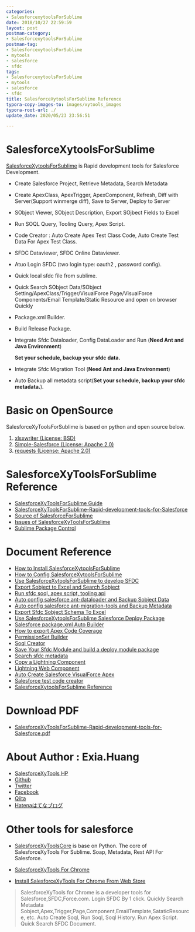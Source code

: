 ```yaml
---
categories:
- SalesforcexytoolsForSublime
date: 2018/10/27 22:59:59
layout: post
postman-category:
- SalesforcexytoolsForSublime
postman-tag:
- SalesforcexytoolsForSublime
- mytools
- salesforce
- sfdc
tags:
- SalesforcexytoolsForSublime
- mytools
- salesforce
- sfdc
title: SalesforceXytoolsForSublime Reference
typora-copy-images-to: images/xytools_images
typora-root-url: ./
update_date: 2020/05/23 23:56:51

---
```


# SalesforceXytoolsForSublime

[SalesforceXytoolsForSublime](http://salesforcexytools.com/categories/SalesforcexytoolsForSublime/) is Rapid development tools for Salesforce Development.

- Create Salesforce Project, Retrieve Metadata, Search Metadata

- Create ApexClass, ApexTrigger, ApexComponent, Refresh, Diff with Server(Support winmerge diff), Save to Server, Deploy to Server

- SObject Viewer, SObject Description, Export SOjbect Fields to Excel

- Run SOQL Query, Tooling Query, Apex Script.

- Code Creator : Auto Create Apex Test Class Code, Auto Create Test Data For Apex Test Class.

- SFDC Dataviewer, SFDC Online Dataviewer.

- Atuo Login SFDC (two login type: oauth2 , password config).

- Quick local sfdc file from sublime.

- Quick Search SObject Data/SObject Setting/ApexClass/Trigger/VisualForce Page/VisualForce Components/Email Template/Static Resource and open on browser Quickly

- Package.xml Builder.

- Build Release Package.

- Integrate Sfdc Dataloader, Config DataLoader and Run (**Need Ant and Java Environment**)

  **Set your schedule, backup your sfdc data.**

- Integrate Sfdc Migration Tool (**Need Ant and Java Environment**)

- Auto Backup all metadata script(**Set your schedule, backup your sfdc metadata.**).


# Basic on OpenSource

SalesforceXyToolsForSublime is based on python and open source below.

1. [xlsxwriter (License: BSD)](https://github.com/jmcnamara/XlsxWriter)
2. [Simple-Salesforce (License: Apache 2.0)](https://pypi.python.org/pypi/simple-salesforce/0.72.2)
3. [requests (License: Apache 2.0)](https://pypi.python.org/pypi/requests/2.12.3)



# SalesforceXyToolsForSublime Reference

* [SalesforceXyToolsForSublime Guide](http://salesforcexytools.com/categories/SalesforcexytoolsForSublime/)
* [SalesforceXyToolsForSublime-Rapid-development-tools-for-Salesforce](http://salesforcexytools.com/Salesforce/SalesforceXyTools-For-Sublime.html)
* [Source of SalesforceForSublime](https://github.com/exiahuang/SalesforceXyTools)
* [Issues of SalesforceXyToolsForSublime](https://github.com/exiahuang/SalesforceXyTools/issues)
* [Sublime Package Control](https://packagecontrol.io/packages/SalesforceXyTools)



# Document Reference
- [How to Install SalesforceXytoolsForSublime](http://salesforcexytools.com/SalesforcexytoolsForSublime/SalesforceXytoolsForSublime-001-Install.html)
- [How to Config SalesforceXytoolsForSublime](http://salesforcexytools.com/SalesforcexytoolsForSublime/SalesforceXytoolsForSublime-002-Config.html)
- [Use SalesforceXytoolsForSublime to develop SFDC](http://salesforcexytools.com/SalesforcexytoolsForSublime/SalesforceXytoolsForSublime-003-SFDC-Develop.html)
- [Export Sobject to Excel and Search Sobject](http://salesforcexytools.com/SalesforcexytoolsForSublime/SalesforceXytoolsForSublime-004-Sobject.html)
- [Run sfdc soql, apex script, tooling api](http://salesforcexytools.com/SalesforcexytoolsForSublime/SalesforceXytoolsForSublime-005-RunScript.html)
- [Auto config salesforce ant-dataloader and Backup Sobject Data](http://salesforcexytools.com/SalesforcexytoolsForSublime/SalesforceXytoolsForSublime-006-Dataloader.html)
- [Auto config salesforce ant-migration-tools and Backup Metadata](http://salesforcexytools.com/SalesforcexytoolsForSublime/SalesforceXytoolsForSublime-007-Migration-Tool.html)
- [Export Sfdc Sobject Schema To Excel](http://salesforcexytools.com/SalesforcexytoolsForSublime/SalesforceXytoolsForSublime-008-Export-Sobject-Schema-To-Excel.html)
- [Use SalesforceXytoolsForSublime Salesforce Deploy Package](http://salesforcexytools.com/SalesforcexytoolsForSublime/SalesforceXytoolsForSublime-009-DeployPackage-Builder.html)
- [Salesforce package.xml Auto Builder](http://salesforcexytools.com/SalesforcexytoolsForSublime/SalesforceXytoolsForSublime-010-Packagexml-Builder.html)
- [How to export Apex Code Coverage](http://salesforcexytools.com/SalesforcexytoolsForSublime/SalesforceXytoolsForSublime-011-Apex-Coverage.html)
- [PermissionSet Builder](http://salesforcexytools.com/SalesforcexytoolsForSublime/SalesforceXytoolsForSublime-012-PermissionSet-Builder.html)
- [Soql Creator](http://salesforcexytools.com/SalesforcexytoolsForSublime/SalesforceXytoolsForSublime-013-Create-Soql.html)
- [Save Your Sfdc Module and build a deploy module package](http://salesforcexytools.com/SalesforcexytoolsForSublime/SalesforceXytoolsForSublime-014-Build-Deploy-Module.html)
- [Search sfdc metadata](http://salesforcexytools.com/SalesforcexytoolsForSublime/SalesforceXytoolsForSublime-015-Search-SFDC-Metadata.html)
- [Copy a Lightning Component](http://salesforcexytools.com/SalesforcexytoolsForSublime/SalesforceXytoolsForSublime-016-Copy-Lightning-component.html)
- [Lightning Web Component](http://salesforcexytools.com/SalesforcexytoolsForSublime/SalesforceXytoolsForSublime-017-LightningWebComponent.html)
- [Auto Create Salesforce VisualForce Apex](http://salesforcexytools.com/SalesforcexytoolsForSublime/SalesforceXytoolsForSublime-101-ApexCode-Creater.html)
- [Salesforce test code creator](http://salesforcexytools.com/SalesforcexytoolsForSublime/SalesforceXytoolsForSublime-102-TestClass-Creater.html)
- [SalesforceXytoolsForSublime Reference](http://salesforcexytools.com/SalesforcexytoolsForSublime/SalesforceXytoolsForSublime-901-Reference.html)



# Download PDF

- [SalesforceXyToolsForSublime-Rapid-development-tools-for-Salesforce.pdf](http://salesforcexytools.com/pdf/SalesforceXyToolsForSublime-Rapid-development-tools-for-Salesforce.pdf)



# About Author : Exia.Huang

* [SalesforceXyTools HP](http://salesforcexytools.com)
* [Github](https://github.com/exiahuang)
* [Twitter](https://twitter.com/ExiaSfdc)
* [Facebook](https://www.facebook.com/profile.php?id=100015890262852)
* [Qiita](https://qiita.com/exiasfdc)
* [Hatenaはてなブログ](https://exiasfdc.hatenablog.com/)


# Other tools for salesforce
* [SalesforceXyToolsCore](https://github.com/exiahuang/SalesforceXyToolsCore) is base on Python. 
The core of SalesforceXyTools For Sublime. Soap, Metadata, Rest API For Salesforce.

* [SalesforceXyTools For Chrome](http://salesforcexytools.com/Salesforce/SalesforceXyTools-For-Chrome.html)

* [Install SalesforceXyTools For Chrome From Web Store](https://chrome.google.com/webstore/detail/salesforcexytools/ehklfkbacogbanjgekccnbfdgjechlmf)

> SalesforceXyTools for Chrome is a developer tools for Salesforce,SFDC,Force.com. Login SFDC By 1 click. Quickly Search Metadata Sobject,Apex,Trigger,Page,Component,EmailTemplate,SataticResource, etc. Auto Create Soql, Run Soql, Soql History. Run Apex Script. Quick Search SFDC Document.